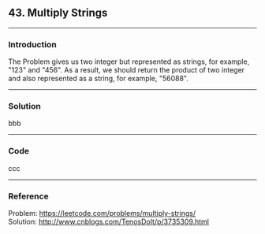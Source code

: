 ## 43. Multiply Strings
-------
### Introduction
The Problem gives us two integer but represented as strings, for example, "123" and "456". As a result, we should return the product of two integer and also represented as a string, for example, "56088".

------
### Solution

bbb

------
### Code

ccc

------
### Reference
Problem: https://leetcode.com/problems/multiply-strings/  
Solution: http://www.cnblogs.com/TenosDoIt/p/3735309.html
